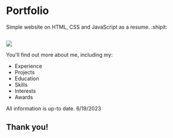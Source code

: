 # Portfolio

Simple website on HTML, CSS and JavaScript as a resume. :shipit:
##
<a href="https://mikayelyan.uk"> <img src="https://github.com/hovmikayelyan/portfolio/assets/89905543/d93636c9-75ae-4854-80a1-53ceba0f6260" > </a>

You'll find out more about me, including my:
- Experience
- Projects
- Education
- Skills
- Interests
- Awards

All information is up-to date. 
6/19/2023

## Thank you!
